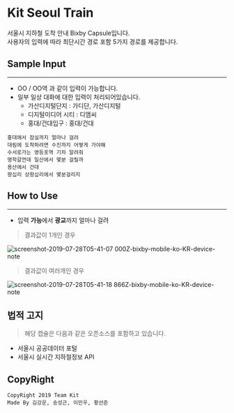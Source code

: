 # Kit Seoul Train
서울시 지하철 도착 안내 Bixby Capsule입니다.  
사용자의 입력에 따라 최단시간 경로 포함 5가지 경로를 제공합니다.

## Sample Input
---
 * OO / OO역 과 같이 입력이 가능합니다.
 * 일부 일상 대화에 대한 입력이 처리되어있습니다.
   * 가산디지털단지 : 가디단, 가산디지털
    * 디지털미디어 시티 : 디엠씨
    * 홍대/건대입구 : 홍대/건대

```
홍대에서 잠실까지 얼마나 걸려
대림에 도착하려면 수진까지 어떻게 가야해
수서로가는 영등포역 기차 알려줘
명학갈껀데 일산에서 몇분 걸릴까
용산에서 건대
왕십리 상왕십리에서 몇분걸리지
```


## How to Use
---
 * 입력 **가능**에서 **광교**까지 얼마나 걸려

 > 결과값이 1개인 경우
 
  ![screenshot-2019-07-28T05-41-07 000Z-bixby-mobile-ko-KR-device-note](https://user-images.githubusercontent.com/38457114/62002902-572f7380-b148-11e9-9aa3-dd9cf1e7f7ff.png)

 > 결과값이 여러개인 경우

  ![screenshot-2019-07-28T05-41-18 866Z-bixby-mobile-ko-KR-device-note](https://user-images.githubusercontent.com/38457114/62002911-71695180-b148-11e9-8a62-4525e119cbea.png)

## 법적 고지
 > 해당 캡슐은 다음과 같은 오픈소스를 포함하고 있습니다.
  * 서울시 공공데이터 포털
  * 서울시 실시간 지하철정보 API

## CopyRight
```
CopyRight 2019 Team Kit
Made By 김강운, 송성근, 이민우, 황선준
```

